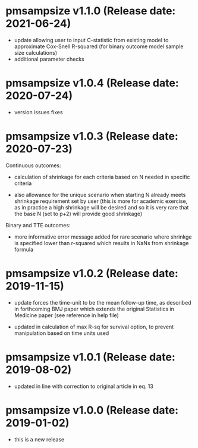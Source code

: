 pmsampsize v1.1.0 (Release date: 2021-06-24)
=============================================
* update allowing user to input C-statistic from existing model to approximate Cox-Snell R-squared (for binary outcome model sample size calculations) 
* additional parameter checks	

pmsampsize v1.0.4 (Release date: 2020-07-24)
=============================================
* version issues fixes

pmsampsize v1.0.3 (Release date: 2020-07-23)
=============================================

Continuous outcomes:

* calculation of shrinkage for each criteria based on N needed in specific criteria

* also allowance for the unique scenario when starting N already meets shrinkage requirement set by user (this is more for academic exercise, as in practice a high shrinkage will be desired and so it is very rare that the base N (set to p+2) will provide good shrinkage)

Binary and TTE outcomes:

* more informative error message added for rare scenario where shrinkge is specified lower than r-squared which results in NaNs from shrinkage formula 

pmsampsize v1.0.2 (Release date: 2019-11-15)
=============================================

* update forces the time-unit to be the mean follow-up time, as described in forthcoming BMJ paper which extends the original Statistics in Medicine paper (see reference in help file)

* updated in calculation of max R-sq for survival option, to prevent manipulation based on time units used 


pmsampsize v1.0.1 (Release date: 2019-08-02)
=============================================

* updated in line with correction to original article in eq. 13


pmsampsize v1.0.0 (Release date: 2019-01-02)
=============================================

* this is a new release

